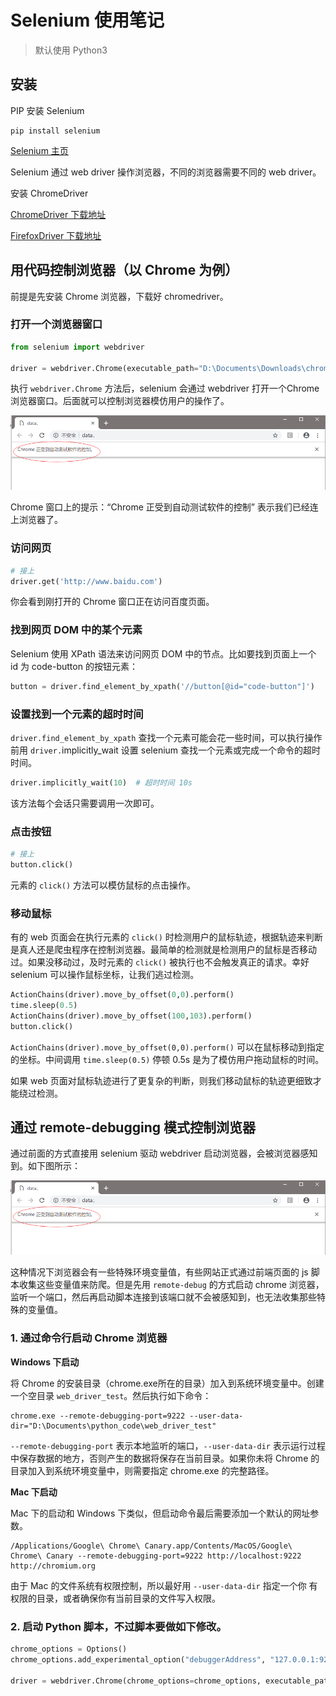 # Selenium 使用笔记

> 默认使用 Python3

## 安装

PIP 安装 Selenium

```shell
pip install selenium
```

[Selenium 主页](https://www.seleniumhq.org/)

Selenium 通过 web driver 操作浏览器，不同的浏览器需要不同的 web driver。

安装 ChromeDriver

[ChromeDriver 下载地址]( http://chromedriver.storage.googleapis.com/index.html )

[FirefoxDriver 下载地址](https://github.com/mozilla/geckodriver/releases/)

## 用代码控制浏览器（以 Chrome 为例）

前提是先安装 Chrome 浏览器，下载好 chromedriver。

### 打开一个浏览器窗口

```python
from selenium import webdriver

driver = webdriver.Chrome(executable_path="D:\Documents\Downloads\chromedriver.exe")
```

执行 `webdriver.Chrome` 方法后，selenium 会通过 webdriver 打开一个Chrome 浏览器窗口。后面就可以控制浏览器模仿用户的操作了。

![Selenium 通过 ChromeDriver 控制 Chrome 浏览器](./.images/Selenium通过ChromeDriver控制Chrome浏览器.png)

Chrome 窗口上的提示：“Chrome 正受到自动测试软件的控制” 表示我们已经连上浏览器了。

### 访问网页

```python
# 接上
driver.get('http://www.baidu.com')
```

你会看到刚打开的 Chrome 窗口正在访问百度页面。

### 找到网页 DOM 中的某个元素

Selenium 使用 XPath 语法来访问网页 DOM 中的节点。比如要找到页面上一个 id 为 code-button 的按钮元素：

```python
button = driver.find_element_by_xpath('//button[@id="code-button"]')
```

### 设置找到一个元素的超时时间

`driver.find_element_by_xpath` 查找一个元素可能会花一些时间，可以执行操作前用 `driver.`implicitly_wait 设置 selenium 查找一个元素或完成一个命令的超时时间。

```python
driver.implicitly_wait(10)  # 超时时间 10s
```

该方法每个会话只需要调用一次即可。

### 点击按钮

```python
# 接上
button.click()
```

元素的 `click()` 方法可以模仿鼠标的点击操作。

### 移动鼠标

有的 web 页面会在执行元素的 `click()` 时检测用户的鼠标轨迹，根据轨迹来判断是真人还是爬虫程序在控制浏览器。最简单的检测就是检测用户的鼠标是否移动过。如果没移动过，及时元素的 `click()` 被执行也不会触发真正的请求。幸好 selenium 可以操作鼠标坐标，让我们逃过检测。

```python
ActionChains(driver).move_by_offset(0,0).perform()
time.sleep(0.5)
ActionChains(driver).move_by_offset(100,103).perform()
button.click()
```

`ActionChains(driver).move_by_offset(0,0).perform()` 可以在鼠标移动到指定的坐标。中间调用 `time.sleep(0.5)` 停顿 0.5s 是为了模仿用户拖动鼠标的时间。

如果 web 页面对鼠标轨迹进行了更复杂的判断，则我们移动鼠标的轨迹更细致才能绕过检测。

## 通过 remote-debugging 模式控制浏览器

通过前面的方式直接用 selenium 驱动 webdriver 启动浏览器，会被浏览器感知到。如下图所示：

![Selenium 通过 ChromeDriver 控制 Chrome 浏览器](./.images/Selenium通过ChromeDriver控制Chrome浏览器.png)

这种情况下浏览器会有一些特殊环境变量值，有些网站正式通过前端页面的 js 脚本收集这些变量值来防爬。但是先用 `remote-debug` 的方式启动 chrome 浏览器，监听一个端口，然后再启动脚本连接到该端口就不会被感知到，也无法收集那些特殊的变量值。

### 1. 通过命令行启动 Chrome 浏览器

**Windows 下启动**

将 Chrome 的安装目录（chrome.exe所在的目录）加入到系统环境变量中。创建一个空目录 `web_driver_test`。然后执行如下命令：

```shell
chrome.exe --remote-debugging-port=9222 --user-data-dir="D:\Documents\python_code\web_driver_test"
```

`--remote-debugging-port` 表示本地监听的端口，`--user-data-dir` 表示运行过程中保存数据的地方，否则产生的数据将保存在当前目录。如果你未将 Chrome 的目录加入到系统环境变量中，则需要指定 chrome.exe 的完整路径。

**Mac 下启动**

Mac 下的启动和 Windows 下类似，但启动命令最后需要添加一个默认的网址参数。

```shell
/Applications/Google\ Chrome\ Canary.app/Contents/MacOS/Google\ Chrome\ Canary --remote-debugging-port=9222 http://localhost:9222 http://chromium.org
```

由于 Mac 的文件系统有权限控制，所以最好用 `--user-data-dir`  指定一个你 有权限的目录，或者确保你有当前目录的文件写入权限。

### 2. 启动 Python 脚本，不过脚本要做如下修改。

```python
chrome_options = Options()
chrome_options.add_experimental_option("debuggerAddress", "127.0.0.1:9222")

driver = webdriver.Chrome(chrome_options=chrome_options, executable_path="D:\Documents\Downloads\chromedriver.exe")
```

